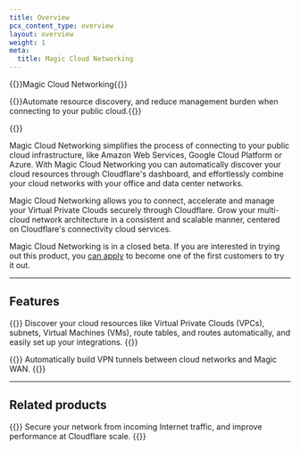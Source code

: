```yaml
---
title: Overview
pcx_content_type: overview
layout: overview
weight: 1
meta:
  title: Magic Cloud Networking
---
```


{{<heading-pill style="beta" heading="h1">}}Magic Cloud Networking{{</heading-pill>}}

{{<description>}}Automate resource discovery, and reduce management burden when connecting to your public cloud.{{</description>}}

{{<plan type="enterprise">}}

Magic Cloud Networking simplifies the process of connecting to your public cloud infrastructure, like Amazon Web Services, Google Cloud Platform or Azure. With Magic Cloud Networking you can automatically discover your cloud resources through Cloudflare's dashboard, and effortlessly combine your cloud networks with your office and data center networks.

Magic Cloud Networking allows you to connect, accelerate and manage your Virtual Private Clouds securely through Cloudflare. Grow your multi-cloud network architecture in a consistent and scalable manner, centered on Cloudflare's connectivity cloud services.

Magic Cloud Networking is in a closed beta. If you are interested in trying out this product, you [can apply](https://www.cloudflare.com/lp/cloud-networking/) to become one of the first customers to try it out.

---

## Features

{{<feature header="Discover your cloud resources automatically" href="/magic-cloud-networking/get-started/" >}}
Discover your cloud resources like Virtual Private Clouds (VPCs), subnets, Virtual Machines (VMs), route tables, and routes automatically, and easily set up your integrations.
{{</feature>}}

{{<feature header="Automatically connect a cloud network" href="/magic-cloud-networking/cloud-on-ramps/">}}
Automatically build VPN tunnels between cloud networks and Magic WAN.
{{</feature>}}

---

## Related products

{{<related header="Cloudflare Magic WAN" href="/magic-wan/" product="magic-wan">}}
Secure your network from incoming Internet traffic, and improve performance at Cloudflare scale.
{{</related>}}
